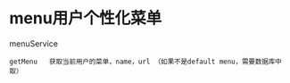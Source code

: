 # menu用户个性化菜单

 menuService
 
    getMenu   获取当前用户的菜单，name，url （如果不是default menu，需要数据库中取）
    
  
    